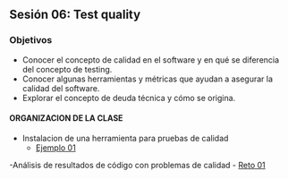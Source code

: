 ## Sesión 06: Test quality

### Objetivos
 - Conocer el concepto de calidad en el software y en qué se diferencia del concepto de testing.
 - Conocer algunas herramientas y métricas que ayudan a asegurar la calidad del software.
 - Explorar el concepto de deuda técnica y cómo se origina.


#### ORGANIZACION DE LA CLASE 

- Instalacion de una herramienta para pruebas de calidad
	- [Ejemplo 01](Ejemplo-01)
	
-Análisis de resultados de código con problemas de calidad
	- [Reto 01](Reto-01)

